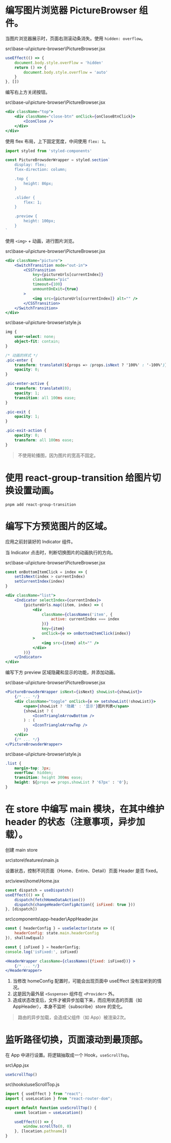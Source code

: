 # 编写图片浏览器 PictureBrowser 组件。

当图片浏览器展示时，页面右测滚动条消失。使用 `hidden: overflow`。

src\base-ui\picture-browser\PictureBrowser.jsx

```js
useEffect(() => {
	document.body.style.overFlow = 'hidden'
	return () => {
		document.body.style.overflow = 'auto'
	}
}, [])
```

编写右上方关闭按钮。

src\base-ui\picture-browser\PictureBrowser.jsx

```jsx
<div className="top">
	<div className="close-btn" onClick={onCloseBtnClick}>
		<IconClose />
	</div>
</div>
```

使用 flex 布局，上下固定宽度，中间使用 `flex: 1`。

```js
import styled from 'styled-components'

const PictureBrowsderWrapper = styled.section`
	display: flex;
	flex-direction: column;

	.top {
		height: 86px;
	}

	.slider {
		flex: 1;
	}

	.preview {
		height: 100px;
	}
`
```

使用 `<img>` + 动画，进行图片浏览。

src\base-ui\picture-browser\PictureBrowser.jsx

```jsx
<div className="picture">
	<SwitchTransition mode="out-in">
		<CSSTransition
			key={pictureUrls[currentIndex]}
			classNames="pic"
			timeout={100}
			unmountOnExit={true}
		>
			<img src={pictureUrls[currentIndex]} alt="" />
		</CSSTransition>
	</SwitchTransition>
</div>
```

src\base-ui\picture-browser\style.js

```css
img {
	user-select: none;
	object-fit: contain;
}

/* 动画的样式 */
.pic-enter {
	transform: translateX(${props => (props.isNext ? '100%' : '-100%')});
	opacity: 0;
}

.pic-enter-active {
	transform: translateX(0);
	opacity: 1;
	transition: all 100ms ease;
}

.pic-exit {
	opacity: 1;
}

.pic-exit-action {
	opacity: 0;
	transform: all 100ms ease;
}
```

> 不使用轮播图，因为图片的宽高不固定。

# 使用 react-group-transition 给图片切换设置动画。

```shell
pnpm add react-group-transition
```

# 编写下方预览图片的区域。

应用之前封装好的 Indicator 组件。

当 Indicator 点击时，判断切换图片的动画执行的方向。

src\base-ui\picture-browser\PictureBrowser.jsx

```js
const onBottomItemClick = index => {
	setIsNext(index > currentIndex)
	setCurrentIndex(index)
}
```

```jsx
<div className="list">
	<Indicator selectIndex={currentIndex}>
		{pictureUrls.map((item, index) => (
			<div
				className={classNames('item', {
					active: currentIndex === index
				})}
				key={item}
				onClick={e => onBottomItemClick(index)}
			>
				<img src={item} alt="" />
			</div>
		))}
	</Indicator>
</div>
```

编写下方 preview 区域隐藏和显示的功能，并添加动画。

src\base-ui\picture-browser\PictureBrowser.jsx

```jsx
<PictureBrowsderWrapper isNext={isNext} showList={showList}>
	{/* ... */}
	<div className="toggle" onClick={e => setshowList(!showList)}>
		<span>{showList ? '隐藏' : '显示'}图片列表</span>
		{showList ? (
			<IconTriangleArrowBottom />
		) : (
			<IconTriangleArrowTop />
		)}
	</div>
	{/* ... */}
</PictureBrowsderWrapper>
```

src\base-ui\picture-browser\style.js

```css
.list {
	margin-top: 3px;
	overflow: hidden;
	transition: height 300ms ease;
	height: ${props => props.showList ? '67px' : '0'};
}
```

# 在 store 中编写 main 模块，在其中维护 header 的状态（注意事项，异步加载）。

创建 main store

src\store\features\main.js

设置状态，控制不同页面（Home、Entire、Detail）页面 Header 是否 fixed。

src\views\home\Home.jsx

```js
const dispatch = useDispatch()
useEffect(() => {
	dispatch(fetchHomeDataAction())
	dispatch(changeHeaderConfigAction({ isFixed: true }))
}, [dispatch])
```

src\components\app-header\AppHeader.jsx

```js
const { headerConfig } = useSelector(state => ({
	headerConfig: state.main.headerConfig
}), shallowEqual)

const { isFixed } = headerConfig;
console.log('isFixed:', isFixed)
```

```jsx
<HeaderWrapper className={classNames({fixed: isFixed})} >
	{/* ... */}
</HeaderWrapper>
```

1. 当修改 homeConfig 配置时，可能会出现页面中 useEffect 没有监听到的情况。
2. 这是因为最外层 `<Suspense>` 组件在 `<Provider>` 外。
3. 造成状态改变后，文件才被异步加载下来，而应用状态的页面（如 AppHeader），本身不监听（subscribe）store 的变化。

> 路由的异步加载，会造成父组件（如 App）被渲染2次。


# 监听路径切换，页面滚动到最顶部。

在 App 中进行设置。将逻辑抽取成一个 Hook，`useScrollTop`。

src\App.jsx

```jsx
useScrollTop()
```

src\hooks\useScrollTop.js

```js
import { useEffect } from "react";
import { useLocation } from "react-router-dom";

export default function useScrollTop() {
	const location = useLocation()

	useEffect(() => {
		window.scrollTo(0, 0)
	}, [location.pathname])
}
```
